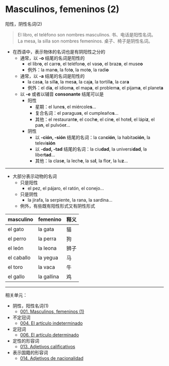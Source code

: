 # Masculinos, femeninos (2)
阳性，阴性名词(2)

> El libro, el teléfono son nombres masculinos. 书、电话是阳性名词。
> <br>
> La mesa, la silla son nombres femeninos. 桌子、椅子是阴性名词。

* 在西语中，表示物体的名词也是有阴阳性之分的
  * 通常，以 **-o** 结尾的名词是阳性的
    * el libr**o**, el carr**o**, el teléfon**o**, el vas**o**, el braz**o**, el muse**o**
    * 例外：la man**o**, la fot**o**, la mot**o**, la radi**o**
  * 通常，以 **-a** 结尾的名词是阳性的
    * la cas**a**, la sill**a**, la mes**a**, la caj**a**, la tortill**a**, la car**a**
    * 例外：el dí**a**, el idiom**a**, el map**a**, el problem**a**, el pijam**a**, el planet**a**
  * 以 **-e** 或者以辅音 **consonante** 结尾可以是
    * 阳性
      * 星期：el lune**s**, el miércole**s**...
      * 复合名词：el paragua**s**, el cumpleaño**s**...
      * 其他：el restaurant**e**, el coch**e**, el cin**e**, el hote**l**, el lápi**z**, el pa**n**, el pulvóe**r**...
    * 阴性
      * 以 **-ción, -sión** 结尾的名词：la can**ción**, la habita**ción**, la televi**sión**
      * 以 **-dad, -tad** 结尾的名词：la ciu**dad**, la universi**dad**, la liber**tad**...
      * 其他：la clas**e**, la lech**e**, la sa**l**, la flo**r**, la lu**z**...

---

* 大部分表示动物的名词
  * 只是阳性
    * el pez, el pájaro, el ratón, el conejo...
  * 只是阴性
    * la jirafa, la serpiente, la rana, la sardina...
  * 例外，有些既有阳性形式又有阴性形式

masculino |femenino | 释义
--- | --- | ---
el gato | la gata | 猫
el perro | la perra | 狗
el león | la leona | 狮子
el caballo | la yegua | 马
el toro | la vaca | 牛
el gallo | la gallina | 鸡  

----

相关单元：
- 阴性，阳性名词(1)
  - [001. Masculinos, femeninos (1)](notes/001-el-hijo-la-hija.md)
- 不定冠词
  - [004. El artículo indeterminado](notes/004-un-una-unos-unas.md)
- 定冠词
  - [006. El artículo determinado](notes/006-el-la-los-las.md)
- 定性的形容词
  - [013. Adjetivos calificativos](notes/013-un-coche-pequeño.md)
- 表示国籍的形容词
  - [014. Adjetivos de nacionalidad](notes/014-una-amiga-chilena.md)
